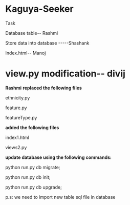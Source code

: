 # Kaguya-Seeker

Task

Database table-- Rashmi 

Store data into database -----Shashank 

Index.html-- Manoj

view.py modification-- divij
========
**Rashmi**
**replaced the following files**

ethnicity.py

feature.py

featureType.py

**added the following files**

index1.html

views2.py

**update database using the following commands:**


python run.py db migrate;


python run.py db init;


python run.py db upgrade;



p.s: we need to import new table sql file in database
